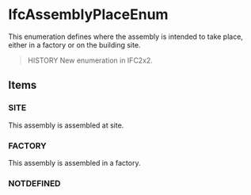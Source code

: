 # IfcAssemblyPlaceEnum

This enumeration defines where the assembly is intended to take place, either in a factory or on the building site.

> HISTORY New enumeration in IFC2x2.

## Items

### SITE
This assembly is assembled at site.

### FACTORY
This assembly is assembled in a factory.

### NOTDEFINED

